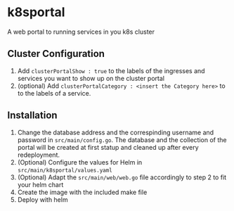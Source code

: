# k8sportal
A web portal to running services in you k8s cluster

## Cluster Configuration

1. Add `clusterPortalShow : true` to the labels of the ingresses and services you want to show up on the cluster portal
2. (optional) Add `clusterPortalCategory : <insert the Category here>` to to the labels of a service. 

## Installation

1. Change the database address and the correspinding username and password in `src/main/config.go`. The database and the collection of the portal will be created at first statup and cleaned up after every redeployment. 
2. (Optional) Configure the values for Helm in `src/main/k8sportal/values.yaml`
3. (Optional) Adapt the `src/main/web/web.go` file accordingly to step 2 to fit your helm chart
4. Create the image with the included make file
5. Deploy with helm

